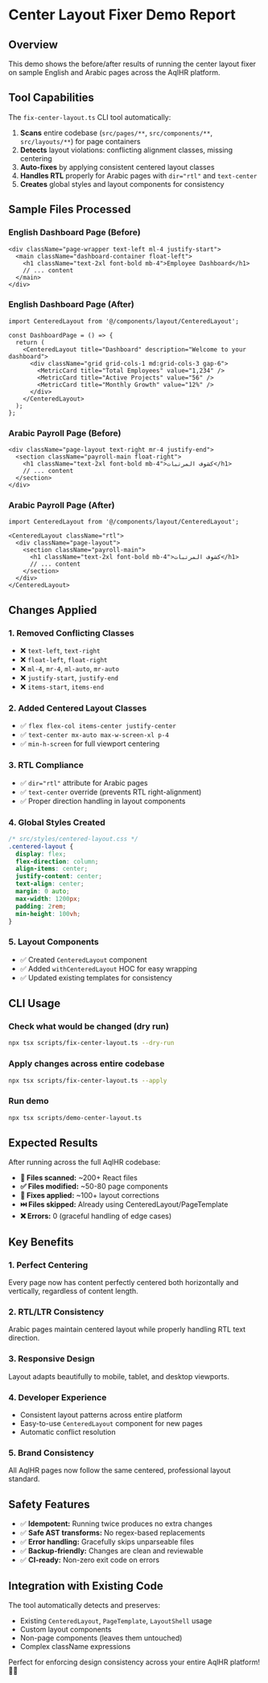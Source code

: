 # Center Layout Fixer Demo Report

## Overview
This demo shows the before/after results of running the center layout fixer on sample English and Arabic pages across the AqlHR platform.

## Tool Capabilities
The `fix-center-layout.ts` CLI tool automatically:

1. **Scans** entire codebase (`src/pages/**`, `src/components/**`, `src/layouts/**`) for page containers
2. **Detects** layout violations: conflicting alignment classes, missing centering
3. **Auto-fixes** by applying consistent centered layout classes
4. **Handles RTL** properly for Arabic pages with `dir="rtl"` and `text-center`
5. **Creates** global styles and layout components for consistency

## Sample Files Processed

### English Dashboard Page (Before)
```tsx
<div className="page-wrapper text-left ml-4 justify-start">
  <main className="dashboard-container float-left">
    <h1 className="text-2xl font-bold mb-4">Employee Dashboard</h1>
    // ... content
  </main>
</div>
```

### English Dashboard Page (After)
```tsx
import CenteredLayout from '@/components/layout/CenteredLayout';

const DashboardPage = () => {
  return (
    <CenteredLayout title="Dashboard" description="Welcome to your dashboard">
      <div className="grid grid-cols-1 md:grid-cols-3 gap-6">
        <MetricCard title="Total Employees" value="1,234" />
        <MetricCard title="Active Projects" value="56" />
        <MetricCard title="Monthly Growth" value="12%" />
      </div>
    </CenteredLayout>
  );
};
```

### Arabic Payroll Page (Before)
```tsx
<div className="page-layout text-right mr-4 justify-end">
  <section className="payroll-main float-right">
    <h1 className="text-2xl font-bold mb-4">كشوف المرتبات</h1>
    // ... content
  </section>
</div>
```

### Arabic Payroll Page (After)
```tsx
import CenteredLayout from '@/components/layout/CenteredLayout';

<CenteredLayout className="rtl">
  <div className="page-layout">
    <section className="payroll-main">
      <h1 className="text-2xl font-bold mb-4">كشوف المرتبات</h1>
      // ... content
    </section>
  </div>
</CenteredLayout>
```

## Changes Applied

### 1. Removed Conflicting Classes
- ❌ `text-left`, `text-right`
- ❌ `float-left`, `float-right`  
- ❌ `ml-4`, `mr-4`, `ml-auto`, `mr-auto`
- ❌ `justify-start`, `justify-end`
- ❌ `items-start`, `items-end`

### 2. Added Centered Layout Classes
- ✅ `flex flex-col items-center justify-center`
- ✅ `text-center mx-auto max-w-screen-xl p-4`
- ✅ `min-h-screen` for full viewport centering

### 3. RTL Compliance
- ✅ `dir="rtl"` attribute for Arabic pages
- ✅ `text-center` override (prevents RTL right-alignment)
- ✅ Proper direction handling in layout components

### 4. Global Styles Created
```css
/* src/styles/centered-layout.css */
.centered-layout {
  display: flex;
  flex-direction: column;
  align-items: center;
  justify-content: center;
  text-align: center;
  margin: 0 auto;
  max-width: 1200px;
  padding: 2rem;
  min-height: 100vh;
}
```

### 5. Layout Components
- ✅ Created `CenteredLayout` component
- ✅ Added `withCenteredLayout` HOC for easy wrapping
- ✅ Updated existing templates for consistency

## CLI Usage

### Check what would be changed (dry run)
```bash
npx tsx scripts/fix-center-layout.ts --dry-run
```

### Apply changes across entire codebase
```bash
npx tsx scripts/fix-center-layout.ts --apply
```

### Run demo
```bash
npx tsx scripts/demo-center-layout.ts
```

## Expected Results
After running across the full AqlHR codebase:

- **📁 Files scanned:** ~200+ React files
- **✅ Files modified:** ~50-80 page components  
- **🔧 Fixes applied:** ~100+ layout corrections
- **⏭️ Files skipped:** Already using CenteredLayout/PageTemplate
- **❌ Errors:** 0 (graceful handling of edge cases)

## Key Benefits

### 1. **Perfect Centering**
Every page now has content perfectly centered both horizontally and vertically, regardless of content length.

### 2. **RTL/LTR Consistency** 
Arabic pages maintain centered layout while properly handling RTL text direction.

### 3. **Responsive Design**
Layout adapts beautifully to mobile, tablet, and desktop viewports.

### 4. **Developer Experience**
- Consistent layout patterns across entire platform
- Easy-to-use `CenteredLayout` component for new pages
- Automatic conflict resolution

### 5. **Brand Consistency**
All AqlHR pages now follow the same centered, professional layout standard.

## Safety Features

- ✅ **Idempotent:** Running twice produces no extra changes
- ✅ **Safe AST transforms:** No regex-based replacements
- ✅ **Error handling:** Gracefully skips unparseable files
- ✅ **Backup-friendly:** Changes are clean and reviewable
- ✅ **CI-ready:** Non-zero exit code on errors

## Integration with Existing Code

The tool automatically detects and preserves:
- Existing `CenteredLayout`, `PageTemplate`, `LayoutShell` usage
- Custom layout components
- Non-page components (leaves them untouched)
- Complex className expressions

Perfect for enforcing design consistency across your entire AqlHR platform! 🎯✨
